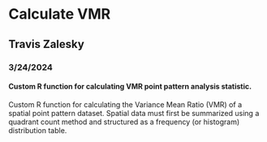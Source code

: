 # Calculate VMR
## Travis Zalesky
### 3/24/2024
#### Custom R function for calculating VMR point pattern analysis statistic.

Custom R function for calculating the Variance Mean Ratio (VMR) of a spatial point pattern dataset. Spatial data must first be summarized using a quadrant count method and structured as a frequency (or histogram) distribution table.



